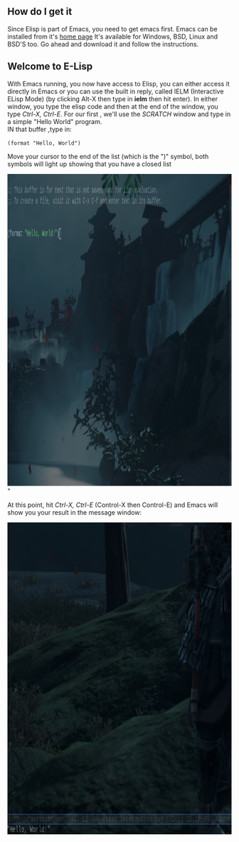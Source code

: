 ## How do I get it ##

Since Elisp is part of Emacs, you need to get emacs first.  Emacs can be installed from it's [home page](https://www.gnu.org/software/emacs/)
It's available for Windows, BSD, Linux and BSD'S too.  Go ahead and download it and follow the instructions.


## Welcome to E-Lisp ##

With Emacs running, you now have access to Elisp, you can either access it directly in Emacs or you can use the built in 
reply, called IELM (Interactive ELisp Mode) (by clicking Alt-X then type in **ielm** then hit enter).
In either window, you type the elisp code and then at the end of the window, you type *Ctrl-X, Ctrl-E*.
For our first , we'll use the *SCRATCH* window and type in a simple "Hello World" program.  
IN that buffer ,type in:

```
(format "Hello, World")

```
Move your cursor to the end of the list (which is the ")" symbol, both symbols will light up showing that
you have a closed list


<a href="rel"><img src="https://github.com/Vorlonhomeworld/BBEL/blob/main/pictures/Selection_003.jpg" height="700" width="900"></a>" 

At this point, hit *Ctrl-X, Ctrl-E*  (Control-X then Control-E) and Emacs will show you your result in the message window:

<a href="rel"><img src="https://github.com/Vorlonhomeworld/BBEL/blob/main/pictures/Hello_World2.jpg" height="700" width="900"></a>

